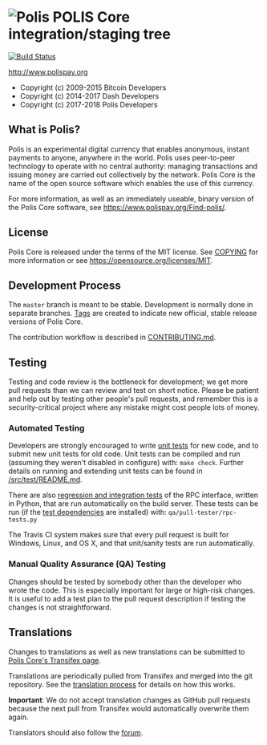 ![Polis](https://github.com/polispay/polis/raw/master/src/qt/res/icons/bitcoin.png "Polis")
POLIS Core integration/staging tree
=====================================
[![Build Status](https://travis-ci.org/polispay/polis.svg?branch=master)](https://travis-ci.org/polispay/polis)


http://www.polispay.org

- Copyright (c) 2009-2015 Bitcoin Developers
- Copyright (c) 2014-2017 Dash Developers
- Copyright (c) 2017-2018 Polis Developers

What is Polis?
----------------

Polis is an experimental digital currency that enables anonymous, instant
payments to anyone, anywhere in the world. Polis uses peer-to-peer technology
to operate with no central authority: managing transactions and issuing money
are carried out collectively by the network. Polis Core is the name of the open
source software which enables the use of this currency.

For more information, as well as an immediately useable, binary version of
the Polis Core software, see https://www.polispay.org/Find-polis/.


License
-------

Polis Core is released under the terms of the MIT license. See [COPYING](COPYING) for more
information or see https://opensource.org/licenses/MIT.

Development Process
-------------------

The `master` branch is meant to be stable. Development is normally done in separate branches.
[Tags](https://github.com/polispay/polis/tags) are created to indicate new official,
stable release versions of Polis Core.

The contribution workflow is described in [CONTRIBUTING.md](CONTRIBUTING.md).

Testing
-------

Testing and code review is the bottleneck for development; we get more pull
requests than we can review and test on short notice. Please be patient and help out by testing
other people's pull requests, and remember this is a security-critical project where any mistake might cost people
lots of money.

### Automated Testing

Developers are strongly encouraged to write [unit tests](src/test/README.md) for new code, and to
submit new unit tests for old code. Unit tests can be compiled and run
(assuming they weren't disabled in configure) with: `make check`. Further details on running
and extending unit tests can be found in [/src/test/README.md](/src/test/README.md).

There are also [regression and integration tests](/qa) of the RPC interface, written
in Python, that are run automatically on the build server.
These tests can be run (if the [test dependencies](/qa) are installed) with: `qa/pull-tester/rpc-tests.py`

The Travis CI system makes sure that every pull request is built for Windows, Linux, and OS X, and that unit/sanity tests are run automatically.

### Manual Quality Assurance (QA) Testing

Changes should be tested by somebody other than the developer who wrote the
code. This is especially important for large or high-risk changes. It is useful
to add a test plan to the pull request description if testing the changes is
not straightforward.

Translations
------------

Changes to translations as well as new translations can be submitted to
[Polis Core's Transifex page](https://www.transifex.com/projects/p/polis/).

Translations are periodically pulled from Transifex and merged into the git repository. See the
[translation process](doc/translation_process.md) for details on how this works.

**Important**: We do not accept translation changes as GitHub pull requests because the next
pull from Transifex would automatically overwrite them again.

Translators should also follow the [forum](https://www.polispay.org/forum/topic/polis-worldwide-collaboration.88/).
